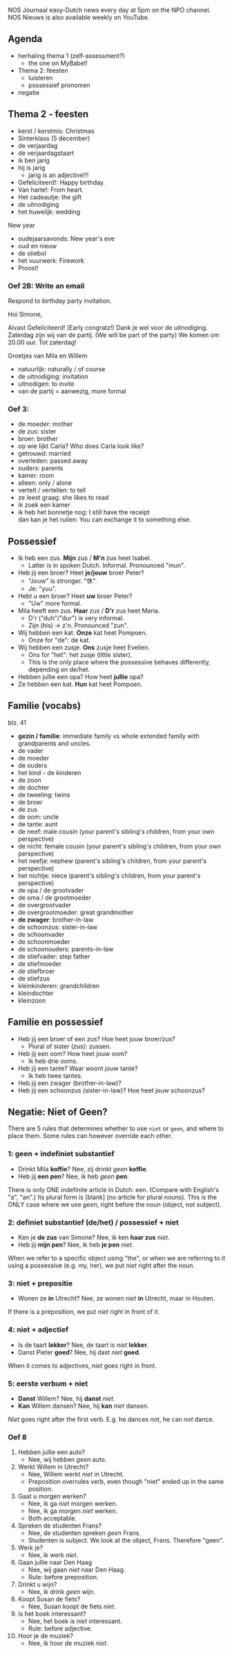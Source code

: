 

NOS Journaal easy-Dutch news every day at 5pm on the NPO channel. \
NOS Nieuws is also available weekly on YouTube.


## Agenda

* herhaling thema 1 (zelf-assessment?)
  * the one on MyBabel!
* Thema 2: feesten
  * luisteren
  * possessief pronomen
 * negatie


## Thema 2 - feesten

* kerst / kerstmis: Christmas
* Sinterklass (5 december)
* de verjaardag
* de verjaardagstaart
* ik ben jarig
* hij is jarig
  * jarig is an adjective!!!
* Gefeliciteerd!: Happy birthday.
* Van harte!: From heart.
* Het cadeautje: the gift
* de uitnodiging 
* het huwelijk: wedding

New year

* oudejaarsavonds: New year's eve
* oud en nieuw
* de oliebol
* het vuurwerk: Firework
* Proost!

### Oef 2B: Write an email

Respond to birthday party invitation.

Hoi Simone,

Alvast Gefeliciteerd! (Early congratz!) 
Dank je wel voor de uitnodiging.
Zaterdag zijn wij van de partij. (We will be part of the party)
We komen om 20.00 uur.
Tot zaterdag!

Groetjes van Mila en Willem

* natuurlijk: naturally / of course
* de uitnodiging: invitation
* uitnodigen: to invite
* van de partij = aanwezig, more formal

### Oef 3:

* de moeder: mother
* de zus: sister
* broer: brother
* op wie lijkt Carla? Who does Carla look like?
* getrouwd: married
* overleden: passed away
* ouders: parents
* kamer: room
* alleen: only / alone
* vertelt / vertellen: to tell
* ze leest graag: she likes to read
* ik zoek een kamer
* ik heb het bonnetje nog: I still have the receipt  
  dan kan je het ruilen: You can exchange it to something else.


## Possessief

* Ik heb een zus. **Mijn** zus / **M'n** zus heet Isabel.
  * Latter is in spoken Dutch. Informal. Pronounced "mun".
* Heb jij een broer? Heet **je/jouw** broer Peter?
  * "Jouw" is stronger. "休".
  * Je: "yuu".
* Hebt u een broer? Heet **uw** broer Peter?
  * "Uw" more formal.
* Mila heeft een zus. **Haar** zus / **D'r** zus heet Maria.
  * D'r ("duh"/"dur") is very informal.
  * Zijn (his) &rarr; z'n. Pronounced "zun".
* Wij hebben een kat. **Onze** kat heet Pompoen.
  * Onze for "de": de kat.
* Wij hebben een zusje. **Ons** zusje heet Evelien.
  * Ons for "het": het zusje (little sister).
  * This is the only place where the possessive behaves differently, depending on de/het.
* Hebben jullie een opa? How heet **jullie** opa?
* Ze hebben een kat. **Hun** kat heet Pompoen.



## Familie (vocabs)

blz. 41

* **gezin / familie**: immediate family vs whole extended family with grandparents and uncles.
* de vader
* de moeder
* de ouders
* het kind - de kinderen
* de zoon
* de dochter
* de tweeling:  twins
* de broer
* de zus
* de oom: uncle
* de tante: aunt
* de neef: male cousin (your parent's sibling's children, from your own perspective)
* de nicht: female cousin (your parent's sibling's children, from your own perspective)
* het neefje: nephew (parent's sibling's children, from your parent's perspective)
* het nichtje: niece (parent's sibling's children, from your parent's perspective)
* de opa / de grootvader
* de oma / de grootmoeder
* de overgrootvader
* de overgrootmoeder: great grandmother
* **de zwager**: brother-in-law
* de schoonzus: sister-in-law
* de schoonvader
* de schoonmoeder
* de schoonouders: parents-in-law
* de stiefvader: step father
* de stiefmoeder
* de stiefbroer
* de stiefzus
* kleinkinderen: grandchildren
* kleindochter
* kleinzoon


## Familie en possessief

* Heb jij een broer of een zus? Hoe heet jouw broer/zus?
  * Plural of sister (zus): zussen.
* Heb jij een oom? How heet jouw oom?
  * Ik heb drie ooms.
* Heb jij een tante? Waar woont jouw tante?
  * Ik heb twee tantes.
* Heb jij een zwager (brother-in-law)?
* Heb jij een schoonzus (sister-in-law)? Hoe heet jouw schoonzus?


## Negatie: Niet of Geen?

There are 5 rules that determines whether to use `niet` or `geen`, and where to place them.
Some rules can however override each other.

### 1: geen + indefiniet substantief

* Drinkt Mila **koffie**? Nee, zij drinkt _geen_ **koffie**.
* Heb jij **een pen**? Nee, ik heb _geen_ **pen**.

There is only ONE indefinite article in Dutch: een.
(Compare with English's "a", "an".)
Its plural form is [blank] (no article for plural nouns).
This is the ONLY case where we use _geen_, right before the noun (object, not subject).

### 2: definiet substantief (de/het) / possessief + niet

* Ken je **de zus** van Simone? Nee, ik ken **haar zus** _niet_.
* Heb jij **mijn pen**? Nee, ik heb **je pen** _niet_.

When we refer to a specific object using "the", or when we are referring to it using a possessive (e.g. my, her), we put _niet_ right after the noun.

### 3: niet + prepositie

* Wonen ze **in** Utrecht? Nee, ze wonen _niet_ **in** Utrecht, maar in Houten.

If there is a preposition, we put _niet_ right in front of it.

### 4: niet + adjectief

* Is de taart **lekker**? Nee, de taart is _niet_ **lekker**.
* Danst Pieter **goed**? Nee, hij dast _niet_ **goed**.

When it comes to adjectives, _niet_ goes right in front.

### 5: eerste verbum + niet

* **Danst** Willem? Nee, hij **danst** _niet_.
* **Kan** Willem dansen? Nee, hij **kan** _niet_ dansen.

_Niet_ goes right after the first verb.
E.g. he dances _not_, he can _not_ dance.


### Oef 8

1. Hebben jullie een auto?
   * Nee, wij hebben _geen_ auto.
2. Werkt Willem in Utrecht?
   * Nee, Willem werkt _niet_ in Utrecht.
   * Preposition overrules verb, even though "niet" ended up in the same position.
3. Gaat u morgen werken?
   * Nee, ik ga _niet_ morgen werken.
   * Nee, ik ga morgen _niet_ werken.
   * Both acceptable.
4. Spreken de studenten Frans?
   * Nee, de studenten spreken _geen_ Frans.
   * Studenten is subject. We look at the object, Frans. Therefore "geen".
5. Werk je?
   * Nee, ik werk _niet_.
6. Gaan jullie naar Den Haag
   * Nee, wij gaan _niet_ naar Den Haag.
   * Rule: before preposition.
7. Drinkt u wijn?
   * Nee, ik drink _geen_ wijn.
8. Koopt Susan de fiets?
   * Nee, Susan koopt de fiets _niet_.
9. Is het boek interessant?
   * Nee, het boek is _niet_ interessant.
   * Rule: before adjective.
10. Hoor je de muziek?
    * Nee, ik hoor de muziek _niet_.
